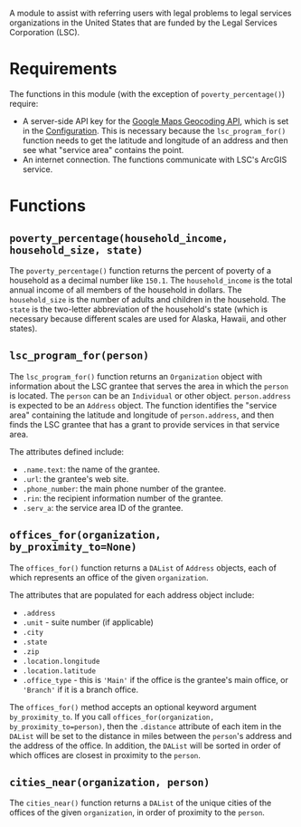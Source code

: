 A module to assist with referring users with legal problems to legal
services organizations in the United States that are funded by the
Legal Services Corporation (LSC).

# Requirements

The functions in this module (with the exception of
`poverty_percentage()`) require:

* A server-side API key for the [Google Maps Geocoding API], which is
  set in the [Configuration].  This is necessary because the
  `lsc_program_for()` function needs to get the latitude and longitude
  of an address and then see what "service area" contains the point.
* An internet connection.  The functions communicate with LSC's ArcGIS
  service.

# Functions

## `poverty_percentage(household_income, household_size, state)`

The `poverty_percentage()` function returns the percent of poverty of
a household as a decimal number like `150.1`.  The `household_income`
is the total annual income of all members of the household in
dollars.  The `household_size` is the number of adults and children in
the household.  The `state` is the two-letter abbreviation of the
household's state (which is necessary because different scales are
used for Alaska, Hawaii, and other states).

## `lsc_program_for(person)`

The `lsc_program_for()` function returns an `Organization` object with
information about the LSC grantee that serves the area in which the
`person` is located.  The `person` can be an `Individual` or other
object.  `person.address` is expected to be an `Address` object.  The
function identifies the "service area" containing the latitude and
longitude of `person.address`, and then finds the LSC grantee that
has a grant to provide services in that service area.

The attributes defined include:

* `.name.text`: the name of the grantee.
* `.url`: the grantee's web site.
* `.phone_number`: the main phone number of the grantee.
* `.rin`: the recipient information number of the grantee.
* `.serv_a`: the service area ID of the grantee.

## `offices_for(organization, by_proximity_to=None)`

The `offices_for()` function returns a `DAList` of `Address` objects,
each of which represents an office of the given `organization`.

The attributes that are populated for each address object include:

* `.address`
* `.unit` - suite number (if applicable)
* `.city`
* `.state`
* `.zip`
* `.location.longitude`
* `.location.latitude`
* `.office_type` - this is `'Main'` if the office is the grantee's main
  office, or `'Branch'` if it is a branch office.

The `offices_for()` method accepts an optional keyword argument
`by_proximity_to`.  If you call `offices_for(organization,
by_proximity_to=person)`, then the `.distance` attribute of each item
in the `DAList` will be set to the distance in miles between the
`person`'s address and the address of the office.  In addition, the
`DAList` will be sorted in order of which offices are closest in
proximity to the `person`.

## `cities_near(organization, person)`

The `cities_near()` function returns a `DAList` of the unique cities
of the offices of the given `organization`, in order of proximity to
the `person`.

[Google Maps Geocoding API]: https://developers.google.com/maps/documentation/geocoding/intro
[Configuration]: https://docassemble.org/docs/config.html#google
